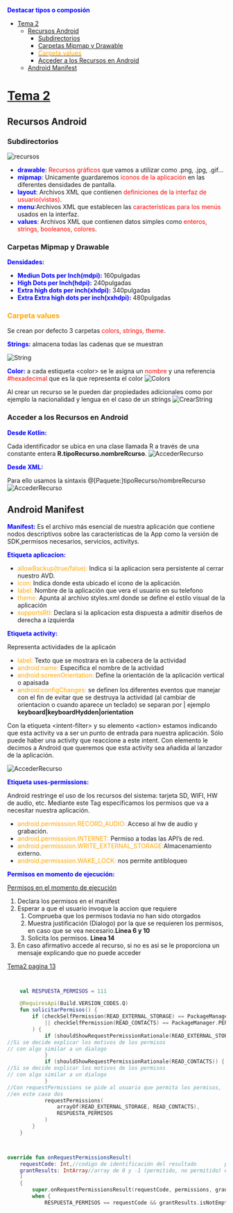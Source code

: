 <style>
r { color: Red }
o { color: Orange }
g { color: Green }
b { color: Blue }
</style>
<b>Destacar tipos o composión</b>

- [Tema 2](#tema-2)
  - [Recursos Android](#recursos-android)
    - [Subdirectorios](#subdirectorios)
    - [Carpetas Mipmap y Drawable](#carpetas-mipmap-y-drawable)
    - [<o>Carpeta values</o>](#ocarpeta-valueso)
    - [Acceder a los Recursos en Android](#acceder-a-los-recursos-en-android)
  - [Android Manifest](#android-manifest)


# [Tema 2](tema2_estructura_de_un_proyecto_Android_Studio.pdf)



## Recursos Android

### Subdirectorios
![recursos](https://github.com/MarceloSantonja/AndroidApuntes/blob/main/temas/imagenes/recursosCarpetas.jpg?raw=true)

- **<b>drawable</b>**: <r>Recursos gráficos</r> que vamos a utilizar como .png, .jpg, .gif...
- **<b>mipmap</b>**: Unicamente guardaremos <r>iconos de la aplicación</r> en las diferentes densidades de pantalla.
- **<b>layout</b>**: Archivos XML que contienen <r>definiciones de la interfaz de usuario(vistas)</r>.
- **<b>menu</b>**:Archivos XML que establecen las <r>características para los menús</r> usados en la interfaz.
- **<b>values</b>**: Archivos XML que contienen datos simples como <r>enteros, strings, booleanos, colores</r>.
  
### Carpetas Mipmap y Drawable

<b> Densidades:</b>

- **<b>Mediun Dots per Inch(mdpi):</b>** 160pulgadas
- **<b>High Dots per Inch(hdpi):</b>** 240pulgadas
- **<b>Extra high dots per inch(xhdpi):</b>** 340pulgadas
- **<b>Extra Extra high dots per inch(xxhdpi):</b>** 480pulgadas

### <o>Carpeta values</o>

Se crean por defecto 3 carpetas  <r>colors, strings, theme</r>.

<b>Strings:</b>  almacena todas las cadenas que se muestran

![String](https://github.com/MarceloSantonja/AndroidApuntes/blob/main/temas/imagenes/stringXML.png?raw=true)

<b>Color:</b>  a cada estiqueta \<color\> se le asigna un <r>nombre</r> y una referencia <r>\#hexadecimal</r> que es la que representa el color
![Colors](https://github.com/MarceloSantonja/AndroidApuntes/blob/main/temas/imagenes/colorsXML.png?raw=true)

Al crear un recurso se le pueden dar propiedades adicionales como por ejemplo la nacionalidad y lengua en el caso de un strings
![CrearString](https://github.com/MarceloSantonja/AndroidApuntes/blob/main/temas/imagenes/CrearRecurso.gif?raw=true)


### Acceder a los Recursos en Android

**<b>Desde Kotlin:</b>**

Cada identificador se ubica en una clase llamada R a través de una constante entera **R.tipoRecurso.nombreRcurso**. 
![AccederRecurso](https://github.com/MarceloSantonja/AndroidApuntes/blob/main/temas/imagenes/AccederRecurso.png?raw=true)

**<b>Desde XML:</b>**

Para ello usamos la sintaxis @[Paquete:]tipoRecurso/nombreRecurso
![AccederRecurso](https://github.com/MarceloSantonja/AndroidApuntes/blob/main/temas/imagenes/AccederRecursoXML.png?raw=true)


## Android Manifest

**<b>Manifest:</b>** Es el archivo más esencial de nuestra aplicación que contiene nodos descriptivos sobre las características de la App como la versión de SDK,permisos necesarios, servicios, activitys.

**<b>Etiqueta aplicacion:</b>**

- <o>allowBackup(true/false):</o> Indica si la aplicacion sera persistente al cerrar nuestro AVD.
- <o>icon:</o> Indica donde esta ubicado el icono de la aplicación.
- <o> label:</o> Nombre de la aplicación que vera el usuario en su telefono
- <o>theme:</o> Apunta al archivo styles.xml donde se define el estilo visual de la aplicación
- <o>supportsRtl:</o> Declara si la aplicacion esta dispuesta a admitir diseños de derecha a izquierda

**<b>Etiqueta activity:</b>**

Representa actividades de la aplicaón

- <o> label:</o> Texto que se mostrara en la cabecera de la actividad
- <o> android:name:</o> Especifica el nombre de la actividad
- <o> android:screenOrientation:</o> Define la orientación de la aplicación vertical o apaisada
- <o>android:configChanges:</o> se definen los diferentes eventos que manejar con el fin de evitar que se destruya la actividad (al cambiar de orientacion o cuando aparece un teclado) se separan por \| ejemplo **keyboard\|keyboardHydden\|orientation**

 Con la etiqueta  \<intent-filter\>  y su elemento  \<action\>  estamos indicando que esta activity va a ser un punto de entrada para nuestra aplicación. Sólo puede haber una activity que reaccione a este
intent. Con elemento  <category>  le decimos a Android que queremos que esta activity sea añadida al lanzador de la aplicación.

![AccederRecurso](https://github.com/MarceloSantonja/AndroidApuntes/blob/main/temas/imagenes/ManifestIntentFilter.png?raw=true)

**<b>Etiqueta uses-permissions:</b>**

 Android restringe el uso de los recursos del sistema: tarjeta SD,
 WIFI, HW de audio, etc. Mediante este Tag especificamos los permisos que va a necesitar nuestra aplicación.

 - <o>android.permisssion.RECORD_AUDIO:</o> Acceso al hw de audio y grabación.
 - <o> android.permisssion.INTERNET:</o> Permiso a todas las API’s de red.
 - <o> android.permisssion.WRITE_EXTERNAL_STORAGE:</o>Almacenamiento externo.
 - <o> android.permisssion.WAKE_LOCK:</o>  nos permite antibloqueo 

**<b>Permisos en momento de ejecución:</b>**

[Permisos en el momento de ejecución](https://developer.android.com/training/permissions/requesting)

1. Declara los permisos en el manifest
2. Esperar a que el usuario invoque la accion que requiere
   1. Comprueba que los permisos todavia no han sido otorgados
   2. Muestra justificación (Dialogo) por la que se requieren los permisos, en caso que se vea necesario.**Linea 6 y 10**
   3. Solicita los permisos. **Linea 14**
3. En caso afirmativo accede al recurso, si no es asi se le proporciona un mensaje explicando que no puede acceder

[Tema2 pagina 13](tema2_estructura_de_un_proyecto_Android_Studio.pdf)

``` kt {highlight=[5,7,11,17]}


    val RESPUESTA_PERMISOS = 111

    @RequiresApi(Build.VERSION_CODES.Q)
    fun solicitarPermisos() {
        if (checkSelfPermission(READ_EXTERNAL_STORAGE) == PackageManager.PERMISSION_DENIED
            || checkSelfPermission(READ_CONTACTS) == PackageManager.PERMISSION_DENIED
        ) {
            if (shouldShowRequestPermissionRationale(READ_EXTERNAL_STORAGE)) {
//Si se decide explicar los motivos de los permisos
// con algo similar a un dialogo
            }
            if (shouldShowRequestPermissionRationale(READ_CONTACTS)) {
//Si se decide explicar los motivos de los permisos
// con algo similar a un dialogo
            }
//Con requestPermissions se pide al usuario que permita los permisos,
//en este caso dos
            requestPermissions(
                arrayOf(READ_EXTERNAL_STORAGE, READ_CONTACTS),
                RESPUESTA_PERMISOS
            )
        }
    } 

```

``` kt {highlight=[9,10,11]}


override fun onRequestPermissionsResult(
    requestCode: Int,//codigo de identificación del resultado         permissions: Array<out String>,//array con los nombres de los permisos
    grantResults: IntArray//array de 0 y -1 (permitido, no permitido) en orden
    )
    {
        super.onRequestPermissionsResult(requestCode, permissions, grantResults)
        when {
            RESPUESTA_PERMISOS == requestCode && grantResults.isNotEmpty() -> {                 for (i in 0..permissions.size - 1) {                     if (grantResults[i] == PackageManager.PERMISSION_GRANTED)                         Toast.makeText(                             applicationContext, "Permiso Concedido " +                                     permissions[i], Toast.LENGTH_SHORT                         ).show()                 }             }         }     } 



```
